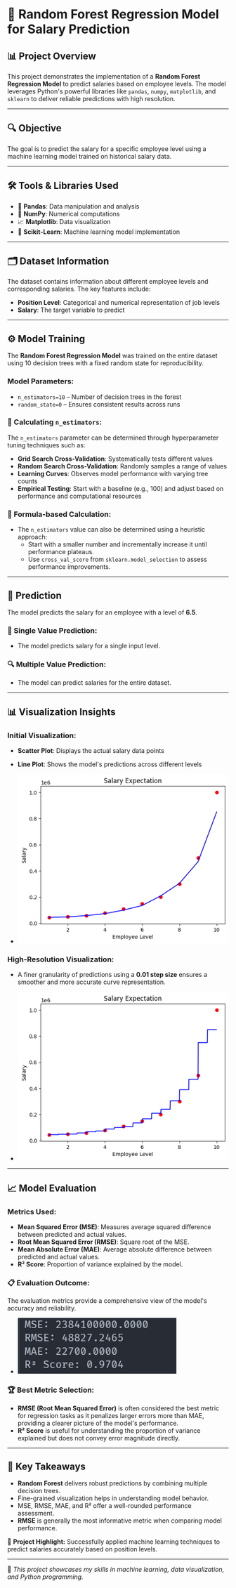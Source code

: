 # 🎯 Random Forest Regression Model for Salary Prediction

## 📊 Project Overview
This project demonstrates the implementation of a **Random Forest Regression Model** to predict salaries based on employee levels. The model leverages Python's powerful libraries like `pandas`, `numpy`, `matplotlib`, and `sklearn` to deliver reliable predictions with high resolution.

---

## 🔍 Objective
The goal is to predict the salary for a specific employee level using a machine learning model trained on historical salary data.

---

## 🛠️ Tools & Libraries Used
- 🐼 **Pandas**: Data manipulation and analysis
- 🔢 **NumPy**: Numerical computations
- 📈 **Matplotlib**: Data visualization
- 🤖 **Scikit-Learn**: Machine learning model implementation

---

## 🗂️ Dataset Information
The dataset contains information about different employee levels and corresponding salaries. The key features include:
- **Position Level**: Categorical and numerical representation of job levels
- **Salary**: The target variable to predict

---

## ⚙️ Model Training
The **Random Forest Regression Model** was trained on the entire dataset using 10 decision trees with a fixed random state for reproducibility.

### Model Parameters:
- `n_estimators=10` – Number of decision trees in the forest
- `random_state=0` – Ensures consistent results across runs

### 🧠 Calculating `n_estimators`:
The `n_estimators` parameter can be determined through hyperparameter tuning techniques such as:
- **Grid Search Cross-Validation**: Systematically tests different values
- **Random Search Cross-Validation**: Randomly samples a range of values
- **Learning Curves**: Observes model performance with varying tree counts
- **Empirical Testing**: Start with a baseline (e.g., 100) and adjust based on performance and computational resources

### 🧮 Formula-based Calculation:
- The `n_estimators` value can also be determined using a heuristic approach:
  - Start with a smaller number and incrementally increase it until performance plateaus.
  - Use `cross_val_score` from `sklearn.model_selection` to assess performance improvements.

---

## 🔢 Prediction
The model predicts the salary for an employee with a level of **6.5**.

### 🎯 Single Value Prediction:
- The model predicts salary for a single input level.

### 🔍 Multiple Value Prediction:
- The model can predict salaries for the entire dataset.

---

## 📊 Visualization Insights
### Initial Visualization:
- **Scatter Plot**: Displays the actual salary data points
- **Line Plot**: Shows the model's predictions across different levels

- ![alt text](https://github.com/tanveerj5/Random-Forest-Regression-Model-for-Salary-Prediction/blob/main/test%20resolution.png)

### High-Resolution Visualization:
- A finer granularity of predictions using a **0.01 step size** ensures a smoother and more accurate curve representation.

- ![alt text](https://github.com/tanveerj5/Random-Forest-Regression-Model-for-Salary-Prediction/blob/main/high%20resolution.png)
---

## 📈 Model Evaluation
### Metrics Used:
- **Mean Squared Error (MSE)**: Measures average squared difference between predicted and actual values.
- **Root Mean Squared Error (RMSE)**: Square root of the MSE.
- **Mean Absolute Error (MAE)**: Average absolute difference between predicted and actual values.
- **R² Score**: Proportion of variance explained by the model.

### 📋 Evaluation Outcome:
The evaluation metrics provide a comprehensive view of the model's accuracy and reliability.

- ![alt text](https://github.com/tanveerj5/Random-Forest-Regression-Model-for-Salary-Prediction/blob/main/score.png)

### 🏆 Best Metric Selection:
- **RMSE (Root Mean Squared Error)** is often considered the best metric for regression tasks as it penalizes larger errors more than MAE, providing a clearer picture of the model's performance.
- **R² Score** is useful for understanding the proportion of variance explained but does not convey error magnitude directly.

---

## 🚀 Key Takeaways
- **Random Forest** delivers robust predictions by combining multiple decision trees.
- Fine-grained visualization helps in understanding model behavior.
- MSE, RMSE, MAE, and R² offer a well-rounded performance assessment.
- **RMSE** is generally the most informative metric when comparing model performance.

🔗 **Project Highlight:** Successfully applied machine learning techniques to predict salaries accurately based on position levels.

---

🌟 _This project showcases my skills in machine learning, data visualization, and Python programming._

